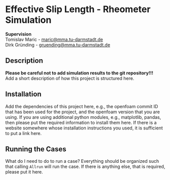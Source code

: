 # Effective Slip Length - Rheometer Simulation

**Supervision**  
Tomislav Maric - maric@mma.tu-darmstadt.de  
Dirk Gründing - gruending@mma.tu-darmstadt.de  

## Description
**Please be careful not to add simulation results to the git repository!!!**  
Add a short description of how this project is structured here.

## Installation 
Add the dependencies of this project here, e.g., the openfoam commit ID that
has been used for the project, and the openfoam version that you are using.
If you are using additional python modules, e.g., matplotlib, pandas, then please
put the required information to install them here. If there is a website somewhere
whose installation instructions you used, it is sufficient to put a link here.

## Running the Cases
What do I need to do to run a case? Everything should be organized such that 
calling `Allrun` will run the case. If there is anything else, that is required,
please put it here.
